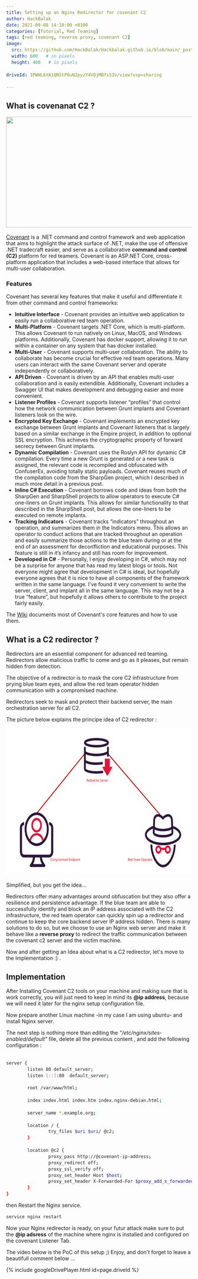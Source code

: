 ```yaml
---
title: Setting up an Nginx Redirector for covenant C2
author: HackBalak
date: 2021-09-08 14:10:00 +0100
categories: [Tutorial, Red Teaming]
tags: [red teaming, reverse proxy, covenant C2]
image:
  src: https://github.com/HackBalak/Hackbalak.github.io/blob/main/_posts/Aseets/set-up-nginx-c2-redirector/C2-redirector_principe.png?raw=true
  width: 600   # in pixels
  height: 400   # in pixels  
  
driveId: 1PWHL6YA1QNStP6uN2pyzY4VQjMBfsS3v/view?usp=sharing

---
```


## What is covenanat C2 ?

<img src="https://raw.githubusercontent.com/wiki/cobbr/Covenant/covenant.png?raw=true" width="1200" height="300">

[Covenant](https://github.com/cobbr/Covenant) is a .NET command and control framework and web application that aims to highlight the attack surface of .NET, make the use of offensive .NET tradecraft easier, and serve as a collaborative **command and control (C2)** platform for red teamers.
Covenant is an ASP.NET Core, cross-platform application that includes a web-based interface that allows for multi-user collaboration.

### Features

Covenant has several key features that make it useful and differentiate it from other command and control frameworks:

- **Intuitive Interface** - Covenant provides an intuitive web application to easily run a collaborative red team operation.
- **Multi-Platform** - Covenant targets .NET Core, which is  multi-platform. This allows Covenant to run natively on Linux, MacOS,  and Windows platforms. Additionally, Covenant has docker support,  allowing it to run within a container on any system that has docker  installed.
- **Multi-User** - Covenant supports multi-user  collaboration. The ability to collaborate has become crucial for  effective red team operations. Many users can interact with the same  Covenant server and operate independently or collaboratively.
- **API Driven** - Covenant is driven by an API that enables  multi-user collaboration and is easily extendible. Additionally,  Covenant includes a Swagger UI that makes development and debugging  easier and more convenient.
- **Listener Profiles** - Covenant supports listener  “profiles” that control how the network communication between Grunt  implants and Covenant listeners look on the wire.
- **Encrypted Key Exchange** - Covenant implements an  encrypted key exchange between Grunt implants and Covenant listeners  that is largely based on a similar exchange in the Empire project, in  addition to optional SSL encryption. This achieves the cryptographic  property of forward secrecy between Grunt implants.
- **Dynamic Compilation** - Covenant uses the Roslyn API for  dynamic C# compilation. Every time a new Grunt is generated or a new  task is assigned, the relevant code is recompiled and obfuscated with  ConfuserEx, avoiding totally static payloads. Covenant reuses much of  the compilation code from the SharpGen project, which I described in  much more detail in a previous post.
- **Inline C# Execution** - Covenant borrows code and ideas  from both the SharpGen and SharpShell projects to allow operators to  execute C# one-liners on Grunt implants. This allows for similar  functionality to that described in the SharpShell post, but allows the  one-liners to be executed on remote implants.
- **Tracking Indicators** - Covenant tracks “indicators”  throughout an operation, and summarizes them in the Indicators menu.  This allows an operator to conduct actions that are tracked throughout  an operation and easily summarize those actions to the blue team during  or at the end of an assessment for deconfliction and educational  purposes. This feature is still in it’s infancy and still has room for  improvement.
- **Developed in C#** - Personally, I enjoy developing in C#, which may not be a surprise for anyone that has read my latest blogs or tools. Not everyone might agree that development in C# is ideal, but  hopefully everyone agrees that it is nice to have all components of the  framework written in the same language. I’ve found it very convenient to write the server, client, and implant all in the same language. This  may not be a true “feature”, but hopefully it allows others to  contribute to the project fairly easily.


The [Wiki](https://github.com/cobbr/Covenant/wiki) documents most of Covenant's core features and how to use them.

## What is a C2 redirector ?

Redirectors are an essential component for advanced red teaming. Redirectors allow malicious traffic to come and go as it pleases, but remain hidden from detection.

The objective of a redirector is to mask the core C2 infrastructure from prying blue team eyes, and allow the red team operator hidden communication with a compromised machine.

Redirectors seek to mask and protect their backend server, the main orchestration server for all C2.

The picture below explains the principe idea of C2 redirector :

<img src="https://github.com/HackBalak/Hackbalak.github.io/blob/main/_posts/Aseets/set-up-nginx-c2-redirector/C2-redirector.png?raw=true" width="600" height="400">

Simplified, but you get the idea...

Redirectors offer many advantages around obfuscation but they also offer a resilience and persistence advantage. If the blue team are able to successfully identify and block an IP address associated with the C2 infrastructure, the red team operator can quickly spin up a redirector and continue to keep the core backend server IP address hidden. 
There is many solutions to do so, but we choose to use an Nginx web server and make it behave like a **reverse proxy** to redirect the traffic communication between the covenant c2 server and the victim machine.

Now and after getting an Idea about what is a C2 redirector, let's move to the Implementation :) .

## Implementation

After Installing Covenant C2 tools on your machine and making sure that is work correctly, you will just need to keep in mind its **@ip address**, because we will need it later for the nginx setup configuration file. 

Now prepare another Linux machine -in my case I am using ubuntu- and install Nginx server. 

The next step is nothing more than editing the _"/etc/nginx/sites-enabled/default"_ file, delete all the previous content , and add the following configuration :
```bash

server {
        listen 80 default_server;
        listen [::]:80  default_server;

        root /var/www/html;

        index index.html index.htm index.nginx-debian.html;

        server_name *.example.org;

        location / {
                try_files $uri $uri/ @c2;
        }

        location @c2 {
                proxy_pass http://@covenant-ip-address;
                proxy_redirect off;
                proxy_ssl_verify off;
                proxy_set_header Host $host;
                proxy_set_header X-Forwarded-For $proxy_add_x_forwarded_for;
        }
}

```

then Restart the Nginx service.
```bash
service nginx restart
```

Now your Nginx redirector is ready, on your futur attack make sure to put the **@ip adsress** of the machine where nginx is installed and configured on the covenant Listener Tab.

The video below is the PoC of this setup ;) 
Enjoy, and don't forget to leave a beautifull comment below ...

{% include googleDrivePlayer.html id=page.driveId %}

